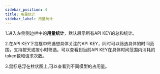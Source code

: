 ```yaml
---
sidebar_position: 4
title: 用量统计
sidebar_label: 用量统计
---
```

1.进入左侧侧边栏中的**用量统计**，默认展示所有API KEY的总和统计。

2.在API KEY下拉框中筛选想具体关注的API KEY，同时可以筛选具体的时间范围，支持按天或按小时筛选。可以查看到当前API KEY在具体时间范围内消耗的token数和请求次数。

3.鼠标悬浮在柱状图上,可以查看到不同模型的占用量。
